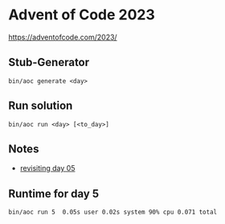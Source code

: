 # Advent of Code 2023

https://adventofcode.com/2023/

## Stub-Generator

    bin/aoc generate <day>

## Run solution

    bin/aoc run <day> [<to_day>]


## Notes
  - [revisiting day 05](blog/day06.md)

## Runtime for day 5
    bin/aoc run 5  0.05s user 0.02s system 90% cpu 0.071 total
    
